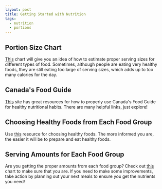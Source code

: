 ```yaml
---
layout: post
title: Getting Started with Nutrition
tags:
  - nutrition
  - portions
---
```


## Portion Size Chart

[This](http://www.prevention.com/images/cma/portion_control_chartFULL.gif) 
chart will give you an idea of how to estimate proper serving sizes for 
different types of food. Sometimes, although people are eating very healthy 
foods, they are still eating too large of serving sizes, which adds up to too 
many calories for the day. 

## Canada's Food Guide

[This](http://www.hc-sc.gc.ca/fn-an/food-guide-aliment/index-eng.php) site has 
great resources for how to properly use Canada's Food Guide for healthy 
nutritional habits. There are many helpful links, just explore! 

## Choosing Healthy Foods from Each Food Group

Use [this](http://www.hc-sc.gc.ca/fn-an/food-guide-aliment/choose-choix/index-eng.php) 
resource for choosing healthy foods. The more informed you are, the easier it 
will be to prepare and eat healthy foods. 

## Serving Amounts for Each Food Group

Are you getting the proper amounts from each food group? Check out 
[this](http://www.hc-sc.gc.ca/fn-an/food-guide-aliment/basics-base/quantit-eng.php) 
chart to make sure that you are. If you need to make some improvements, take 
action by planning out your next meals to ensure you get the nutrients you need!
